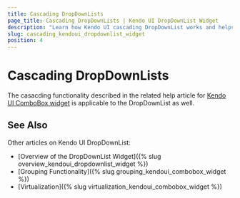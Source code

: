 ```yaml
---
title: Cascading DropDownLists
page_title: Cascading DropDownLists | Kendo UI DropDownList Widget
description: "Learn how Kendo UI cascading DropDownList works and helps you handle the most common scenarios with illustrative examples and FAQ."
slug: cascading_kendoui_dropdownlist_widget
position: 4
---
```


# Cascading DropDownLists

The casacding functionality described in the related help article for [Kendo UI ComboBox widget](/web/combobox/cascading) is applicable to the DropDownList as well.

## See Also

Other articles on Kendo UI DropDownList:

* [Overview of the DropDownList Widget]({% slug overview_kendoui_dropdownlist_widget %})
* [Grouping Functionality]({% slug grouping_kendoui_combobox_widget %})
* [Virtualization]({% slug virtualization_kendoui_combobox_widget %})
